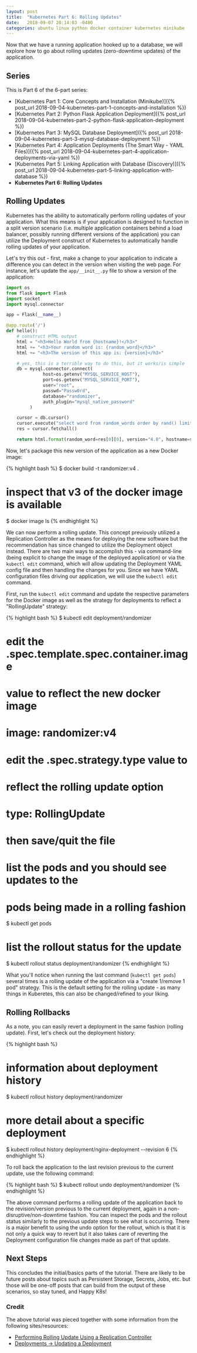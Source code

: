 ```yaml
---
layout: post
title:  "Kubernetes Part 6: Rolling Updates"
date:   2018-09-07 20:14:03 -0400
categories: ubuntu linux python docker container kubernetes minikube
---
```

Now that we have a running application hooked up to a database, we will explore how to go
about rolling updates (zero-downtime updates) of the application.

## Series

This is Part 6 of the 6-part series:

- [Kubernetes Part 1: Core Concepts and Installation (Minikube)]({% post_url 2018-09-04-kubernetes-part-1-concepts-and-installation %})
- [Kubernetes Part 2: Python Flask Application Deployment]({% post_url 2018-09-04-kubernetes-part-2-python-flask-application-deployment %})
- [Kubernetes Part 3: MySQL Database Deployment]({% post_url 2018-09-04-kubernetes-part-3-mysql-database-deployment %})
- [Kubernetes Part 4: Application Deployments (The Smart Way - YAML Files)]({% post_url 2018-09-04-kubernetes-part-4-application-deployments-via-yaml %})
- [Kubernetes Part 5: Linking Application with Database (Discovery)]({% post_url 2018-09-04-kubernetes-part-5-linking-application-with-database %})
- **Kubernetes Part 6: Rolling Updates**

## Rolling Updates

Kubernetes has the ability to automatically perform rolling updates of your application. What this means is
if your application is designed to function in a split version scenario (i.e. multiple application
containers behind a load balancer, possibly running different versions of the application) you can utilize
the Deployment construct of Kubernetes to automatically handle rolling updates of your application.

Let's try this out - first, make a change to your application to indicate a difference you can detect in the
version when visiting the web page. For instance, let's update the `app/__init__.py` file to show a version
of the application:

```python
import os
from flask import Flask
import socket
import mysql.connector

app = Flask(__name__)

@app.route('/')
def hello():
    # construct HTML output
    html = "<h3>Hello World from {hostname}!</h3>"
    html += "<h3>Your random word is: {random_word}</h3>"
    html += "<h3>The version of this app is: {version}</h3>"

    # yes, this is a terrible way to do this, but it works/is simple
    db = mysql.connector.connect(
              host=os.getenv("MYSQL_SERVICE_HOST"),
              port=os.getenv("MYSQL_SERVICE_PORT"),
              user="root",
              passwd="Passw0rd",
              database="randomizer",
              auth_plugin="mysql_native_password"
         )

    cursor = db.cursor()
    cursor.execute("select word from random_words order by rand() limit 1;")
    res = cursor.fetchall()

    return html.format(random_word=res[0][0], version="4.0", hostname=socket.gethostname())
```

Now, let's package this new version of the application as a new Docker image:

{% highlight bash %}
$ docker build -t randomizer:v4 .
# inspect that v3 of the docker image is available
$ docker image ls
{% endhighlight %}

We can now perform a rolling update. This concept previously utilized a Replication Controller as the means for
deploying the new software but the recommendation has since changed to utilize the Deployment object instead.
There are two main ways to accomplish this - via command-line (being explicit to change the image of the deployed
application) or via the `kubectl edit` command, which will allow updating the Deployment YAML config file and then
handling the changes for you. Since we have YAML configuration files driving our application, we will use the
`kubectl edit` command.

First, run the `kubectl edit` command and update the respective parameters for the Docker image as well as the
strategy for deployments to reflect a "RollingUpdate" strategy:

{% highlight bash %}
$ kubectl edit deployment/randomizer
# edit the .spec.template.spec.container.image
# value to reflect the new docker image
#   image: randomizer:v4
# edit the .spec.strategy.type value to
# reflect the rolling update option
#   type: RollingUpdate
# then save/quit the file

# list the pods and you should see updates to the
# pods being made in a rolling fashion
$ kubectl get pods

# list the rollout status for the update
$ kubectl rollout status deployment/randomizer
{% endhighlight %}

What you'll notice when running the last command (`kubectl get pods`) several times is a rolling update of the
application via a "create 1/remove 1 pod" strategy. This is the default setting for the rolling update - as many
things in Kuberetes, this can also be changed/refined to your liking.

## Rolling Rollbacks

As a note, you can easily revert a deployment in the same fashion (rolling update). First, let's check out the
deployment history:

{% highlight bash %}
# information about deployment history
$ kubectl rollout history deployment/randomizer

# more detail about a specific deployment
$ kubectl rollout history deployment/nginx-deployment --revision 6
{% endhighlight %}

To roll back the application to the last revision previous to the current update, use the following command:

{% highlight bash %}
$ kubectl rollout undo deployment/randomizer
{% endhighlight %}

The above command performs a rolling update of the application back to the revision/version previous to the
current deployment, again in a non-disruptive/non-downtime fashion. You can inspect the pods and the rollout
status similarly to the previous update steps to see what is occurring. There is a major benefit to using the
undo option for the rollout, which is that it is not only a quick way to revert but it also takes care of
reverting the Deployment configuration file changes made as part of that update.

## Next Steps

This concludes the initial/basics parts of the tutorial. There are likely to be future posts about topics such as
Persistent Storage, Secrets, Jobs, etc. but those will be one-off posts that can build from the output of these
scenarios, so stay tuned, and Happy K8s!

### Credit

The above tutorial was pieced together with some information from the following sites/resources:

* [Performing Rolling Update Using a Replication Controller](https://kubernetes.io/docs/tasks/run-application/rolling-update-replication-controller/)
* [Deployments -> Updating a Deployment](https://kubernetes.io/docs/concepts/workloads/controllers/deployment/#updating-a-deployment)

